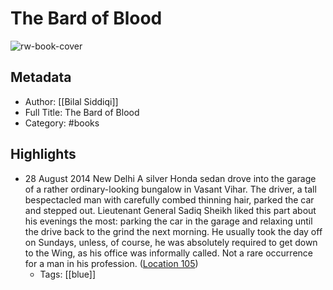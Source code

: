 # The Bard of Blood

![rw-book-cover](https://m.media-amazon.com/images/I/81ebKSKRaML._SY160.jpg)

## Metadata
- Author: [[Bilal Siddiqi]]
- Full Title: The Bard of Blood
- Category: #books

## Highlights
- 28 August 2014 New Delhi A silver Honda sedan drove into the garage of a rather ordinary-looking bungalow in Vasant Vihar. The driver, a tall bespectacled man with carefully combed thinning hair, parked the car and stepped out. Lieutenant General Sadiq Sheikh liked this part about his evenings the most: parking the car in the garage and relaxing until the drive back to the grind the next morning. He usually took the day off on Sundays, unless, of course, he was absolutely required to get down to the Wing, as his office was informally called. Not a rare occurrence for a man in his profession. ([Location 105](https://readwise.io/to_kindle?action=open&asin=B06XYMD8KG&location=105))
    - Tags: [[blue]] 
